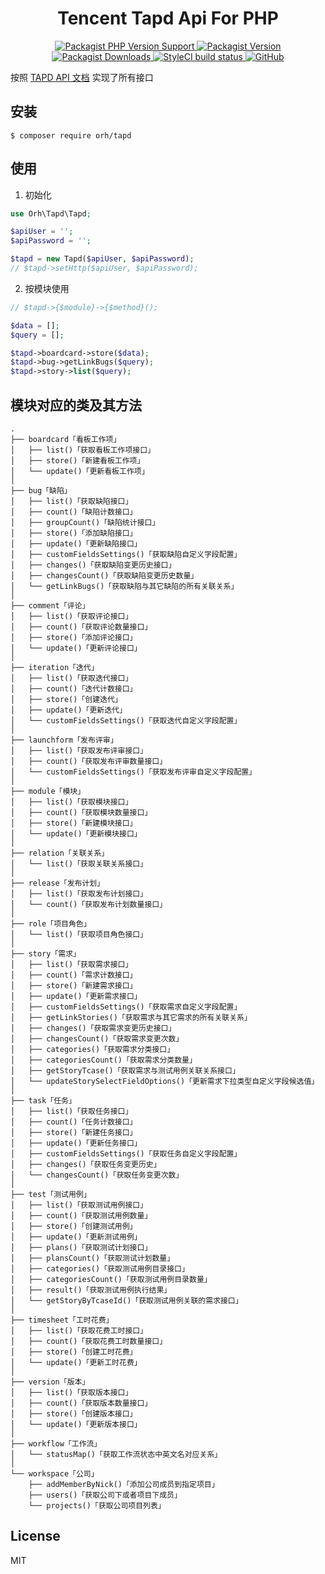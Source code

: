 <h1 align="center">
  Tencent Tapd Api For PHP
</h1>

<p align="center">
  <a href="https://packagist.org/packages/orh/tapd">
    <img alt="Packagist PHP Version Support" src="https://img.shields.io/packagist/php-v/orh/tapd">
  </a>
  <a href="https://packagist.org/packages/orh/tapd">
    <img alt="Packagist Version" src="https://img.shields.io/packagist/v/orh/tapd?color=df8057">
  </a>
  <a href="https://packagist.org/packages/orh/tapd">
    <img alt="Packagist Downloads" src="https://img.shields.io/packagist/dt/orh/tapd">
  </a>
  <a href="https://github.com/ouronghuang/tapd">
    <img alt="StyleCI build status" src="https://github.styleci.io/repos/317795483/shield?style=flat">
  </a>
  <a href="https://github.com/ouronghuang/tapd">
    <img alt="GitHub" src="https://img.shields.io/github/license/ouronghuang/tapd">
  </a>
</p>

按照 [TAPD API 文档](https://www.tapd.cn/help/view#1120003271001002318) 实现了所有接口

## 安装

```
$ composer require orh/tapd
```

## 使用

1. 初始化

```php
use Orh\Tapd\Tapd;

$apiUser = '';
$apiPassword = '';

$tapd = new Tapd($apiUser, $apiPassword);
// $tapd->setHttp($apiUser, $apiPassword);
```

2. 按模块使用

```php
// $tapd->{$module}->{$method}();

$data = [];
$query = [];

$tapd->boardcard->store($data);
$tapd->bug->getLinkBugs($query);
$tapd->story->list($query);
```

## 模块对应的类及其方法

```
.
├── boardcard「看板工作项」
│   ├── list()「获取看板工作项接口」
│   ├── store()「新建看板工作项」
│   └── update()「更新看板工作项」
│
├── bug「缺陷」
│   ├── list()「获取缺陷接口」
│   ├── count()「缺陷计数接口」
│   ├── groupCount()「缺陷统计接口」
│   ├── store()「添加缺陷接口」
│   ├── update()「更新缺陷接口」
│   ├── customFieldsSettings()「获取缺陷自定义字段配置」
│   ├── changes()「获取缺陷变更历史接口」
│   ├── changesCount()「获取缺陷变更历史数量」
│   └── getLinkBugs()「获取缺陷与其它缺陷的所有关联关系」
│
├── comment「评论」
│   ├── list()「获取评论接口」
│   ├── count()「获取评论数量接口」
│   ├── store()「添加评论接口」
│   └── update()「更新评论接口」
│
├── iteration「迭代」
│   ├── list()「获取迭代接口」
│   ├── count()「迭代计数接口」
│   ├── store()「创建迭代」
│   ├── update()「更新迭代」
│   └── customFieldsSettings()「获取迭代自定义字段配置」
│
├── launchform「发布评审」
│   ├── list()「获取发布评审接口」
│   ├── count()「获取发布评审数量接口」
│   └── customFieldsSettings()「获取发布评审自定义字段配置」
│
├── module「模块」
│   ├── list()「获取模块接口」
│   ├── count()「获取模块数量接口」
│   ├── store()「新建模块接口」
│   └── update()「更新模块接口」
│
├── relation「关联关系」
│   └── list()「获取关联关系接口」
│
├── release「发布计划」
│   ├── list()「获取发布计划接口」
│   └── count()「获取发布计划数量接口」
│
├── role「项目角色」
│   └── list()「获取项目角色接口」
│
├── story「需求」
│   ├── list()「获取需求接口」
│   ├── count()「需求计数接口」
│   ├── store()「新建需求接口」
│   ├── update()「更新需求接口」
│   ├── customFieldsSettings()「获取需求自定义字段配置」
│   ├── getLinkStories()「获取需求与其它需求的所有关联关系」
│   ├── changes()「获取需求变更历史接口」
│   ├── changesCount()「获取需求变更次数」
│   ├── categories()「获取需求分类接口」
│   ├── categoriesCount()「获取需求分类数量」
│   ├── getStoryTcase()「获取需求与测试用例关联关系接口」
│   └── updateStorySelectFieldOptions()「更新需求下拉类型自定义字段候选值」
│
├── task「任务」
│   ├── list()「获取任务接口」
│   ├── count()「任务计数接口」
│   ├── store()「新建任务接口」
│   ├── update()「更新任务接口」
│   ├── customFieldsSettings()「获取任务自定义字段配置」
│   ├── changes()「获取任务变更历史」
│   └── changesCount()「获取任务变更次数」
│
├── test「测试用例」
│   ├── list()「获取测试用例接口」
│   ├── count()「获取测试用例数量」
│   ├── store()「创建测试用例」
│   ├── update()「更新测试用例」
│   ├── plans()「获取测试计划接口」
│   ├── plansCount()「获取测试计划数量」
│   ├── categories()「获取测试用例目录接口」
│   ├── categoriesCount()「获取测试用例目录数量」
│   ├── result()「获取测试用例执行结果」
│   └── getStoryByTcaseId()「获取测试用例关联的需求接口」
│
├── timesheet「工时花费」
│   ├── list()「获取花费工时接口」
│   ├── count()「获取花费工时数量接口」
│   ├── store()「创建工时花费」
│   └── update()「更新工时花费」
│
├── version「版本」
│   ├── list()「获取版本接口」
│   ├── count()「获取版本数量接口」
│   ├── store()「创建版本接口」
│   └── update()「更新版本接口」
│
├── workflow「工作流」
│   └── statusMap()「获取工作流状态中英文名对应关系」
│
└── workspace「公司」
    ├── addMemberByNick()「添加公司成员到指定项目」
    ├── users()「获取公司下或者项目下成员」
    └── projects()「获取公司项目列表」
```

## License

MIT
